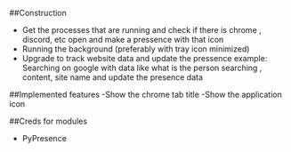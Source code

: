 ##Construction
-  Get the processes that are running and check if there is chrome , discord, etc open and make a pressence with that icon
- Running the background (preferably with tray icon minimized)
- Upgrade to track website data and update the pressence example: Searching on google with data like what is the person searching , content, site name and update the presence data





##Implemented features
-Show the chrome tab title
-Show the application icon






##Creds for modules
- PyPresence
